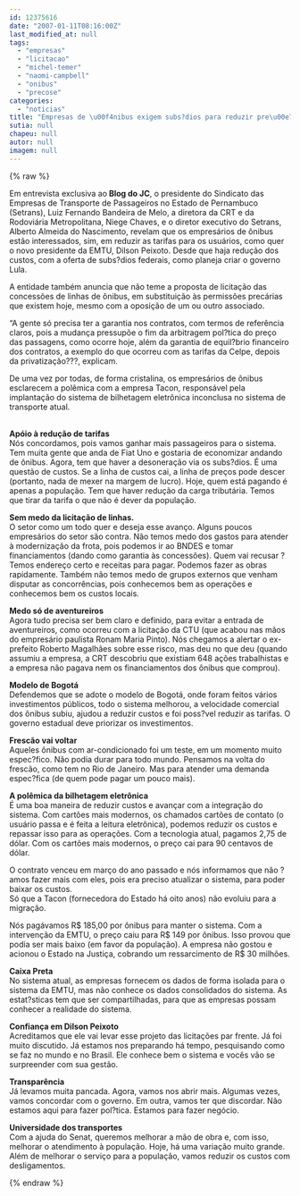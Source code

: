 ```yaml
---
id: 12375616
date: "2007-01-11T08:16:00Z"
last_modified_at: null
tags:
  - "empresas"
  - "licitacao"
  - "michel-temer"
  - "naomi-campbell"
  - "onibus"
  - "precose"
categories:
  - "noticias"
title: "Empresas de \u00f4nibus exigem subs?dios para reduzir pre\u00e7os das passagens e dizem n\u00e3o temer licita\u00e7\u00e3o\n de linhas"
sutia: null
chapeu: null
autor: null
imagem: null
---
```

{% raw %}
<p><P>Em entrevista exclusiva ao<STRONG> Blog do JC</STRONG>, o presidente do Sindicato das Empresas de Transporte de Passageiros no Estado de Pernambuco (Setrans), Luiz Fernando Bandeira de Melo, a diretora da CRT e da Rodoviária Metropolitana, Niege Chaves, e o diretor executivo do Setrans, Alberto Almeida do Nascimento, revelam que os empresários de ônibus estão interessados, sim, em reduzir as tarifas para os usuários, como quer o novo presidente da EMTU, Dilson Peixoto. Desde que haja redução dos custos, com a oferta de subs?dios federais, como planeja criar o governo Lula.</P></p>
<p><P>A entidade também anuncia que não teme a proposta de licitação das concessões de linhas de ônibus, em substituição às permissões precárias que existem hoje, mesmo com a oposição de um ou outro associado. </P></p>
<p><P>“A gente só precisa ter a garantia nos contratos, com termos de referência claros, pois a mudança pressupõe o fim da arbitragem pol?tica do preço das passagens, como ocorre hoje, além da garantia de equil?brio financeiro dos contratos, a exemplo do que ocorreu com as tarifas da Celpe, depois da privatização???, explicam.</P></p>
<p><P>De uma vez por todas, de forma cristalina, os empresários de ônibus esclarecem a polêmica com a empresa Tacon, responsável pela implantação do sistema de bilhetagem eletrônica inconclusa no sistema de transporte atual.</P></p>
<p><P><BR><STRONG>Apóio à redução de tarifas<BR></STRONG>Nós concordamos, pois vamos ganhar mais passageiros para o sistema. Tem muita gente que anda de Fiat Uno e gostaria de economizar andando de ônibus. Agora, tem que haver a desoneração via os subs?dios. É uma questão de custos. Se a linha de custos cai, a linha de preços pode descer (portanto, nada de mexer na margem de lucro). Hoje, quem está pagando é apenas a população. Tem que haver redução da carga tributária. Temos que tirar da tarifa o que não é dever da população.</P></p>
<p><P><STRONG>Sem medo da licitação de linhas.<BR></STRONG>O setor como um todo quer e deseja esse avanço. Alguns poucos empresários do setor são contra. Não temos medo dos gastos para atender à modernização da frota, pois podemos ir ao BNDES e tomar financiamentos (dando como garantia às concessões). Quem vai recusar ? Temos endereço certo e receitas para pagar. Podemos fazer as obras rapidamente. Também não temos medo de grupos externos que venham disputar as concorrências, pois conhecemos bem as operações e conhecemos bem os custos locais. </P></p>
<p><P><STRONG>Medo só de aventureiros<BR></STRONG>Agora tudo precisa ser bem claro e definido, para evitar a entrada de aventureiros, como ocorreu com a licitação da CTU (que acabou nas mãos do empresário paulista Ronam Maria Pinto). Nós chegamos a alertar o ex-prefeito Roberto Magalhães sobre esse risco, mas deu no que deu (quando assumiu a empresa, a CRT descobriu que existiam 648 ações trabalhistas e a empresa não pagava nem os financiamentos dos ônibus que comprou).</P></p>
<p><P><STRONG>Modelo de Bogotá<BR></STRONG>Defendemos que se adote o modelo de Bogotá, onde foram feitos vários investimentos públicos, todo o sistema melhorou, a velocidade comercial dos ônibus subiu, ajudou a reduzir custos e foi poss?vel reduzir as tarifas. O governo estadual deve priorizar os investimentos.</P></p>
<p><P><STRONG>Frescão vai voltar<BR></STRONG>Aqueles ônibus com ar-condicionado foi um teste, em um momento muito espec?fico. Não podia durar para todo mundo. Pensamos na volta do frescão, como tem no Rio de Janeiro. Mas para atender uma demanda espec?fica (de quem pode pagar um pouco mais).</P></p>
<p><P><STRONG>A polêmica da bilhetagem eletrônica<BR></STRONG>É uma boa maneira de reduzir custos e avançar com a integração do sistema. Com cartões mais modernos, os chamados cartões de contato (o usuário passa e é feita a leitura eletrônica), podemos reduzir os custos e repassar isso para as operações. Com a tecnologia atual, pagamos 2,75 de dólar. Com os cartões mais modernos, o preço cai para 90 centavos de dólar.</P></p>
<p><P>O contrato venceu em março do ano passado e nós informamos que não ?amos fazer mais com eles, pois era preciso atualizar o sistema, para poder baixar os custos.<BR>Só que a Tacon (fornecedora do Estado há oito anos) não evoluiu para a migração.</P></p>
<p><P>Nós pagávamos R$ 185,00 por ônibus para manter o sistema. Com a intervenção da EMTU, o preço caiu para R$ 149 por ônibus. Isso provou que podia ser mais baixo (em favor da população). A empresa não gostou e acionou o Estado na Justiça, cobrando um ressarcimento de R$ 30 milhões.</P></p>
<p><P><STRONG>Caixa Preta<BR></STRONG>No sistema atual, as empresas fornecem os dados de forma isolada para o sistema da EMTU, mas não conhece os dados consolidados do sistema. As estat?sticas tem que ser compartilhadas, para que as empresas possam conhecer a realidade do sistema.</P></p>
<p><P><STRONG>Confiança em Dilson Peixoto<BR></STRONG>Acreditamos que ele vai levar esse projeto das licitações par frente. Já foi muito discutido. Já estamos nos preparando há tempo, pesquisando como se faz no mundo e no Brasil. Ele conhece bem o sistema e vocês vão se surpreender com sua gestão.</P></p>
<p><P><STRONG>Transparência<BR></STRONG>Já levamos muita pancada. Agora, vamos nos abrir mais. Algumas vezes, vamos concordar com o governo. Em outra, vamos ter que discordar. Não estamos aqui para fazer pol?tica. Estamos para fazer negócio.</P></p>
<p><P><STRONG>Universidade dos transportes<BR></STRONG>Com a ajuda do Senat, queremos melhorar a mão de obra e, com isso, melhorar o atendimento à população. Hoje, há uma variação muito grande. Além de melhorar o serviço para a população, vamos reduzir os custos com desligamentos.</P> </p>
{% endraw %}